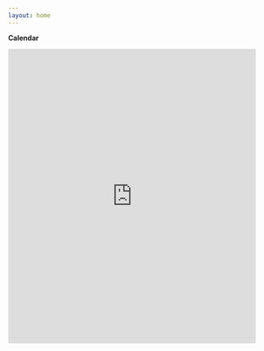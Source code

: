 ```yaml
---
layout: home
---
```


**Calendar**

<iframe src="https://calendar.google.com/calendar/embed?src=afae9da71bdad3c81bbc72345be3b99e061e6585d0c528fce8afc3533122e33a%40group.calendar.google.com&ctz=Asia%2FJakarta" style="border: 0" width="100%" height="600" frameborder="0" scrolling="no"></iframe>